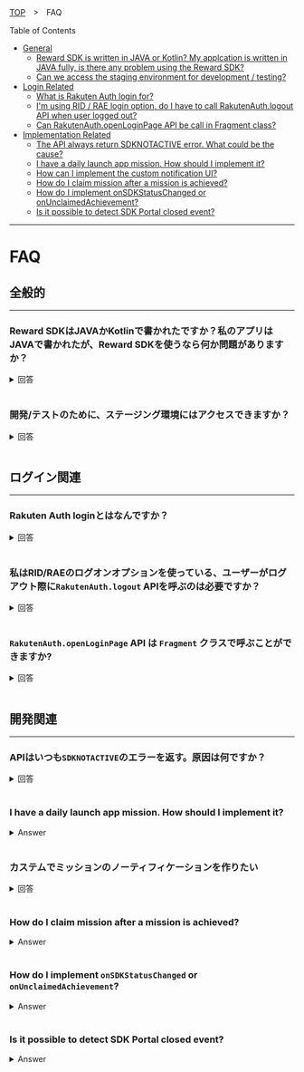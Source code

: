 [TOP](../../README.md#top)　>　FAQ

Table of Contents
* [General](#general)
    * [Reward SDK is written in JAVA or Kotlin? My applcation is written in JAVA fully, is there any problem using the Reward SDK?](#reward-sdk-is-written-in-java-or-kotlin-my-applcation-is-written-in-java-fully-is-there-any-problem-using-the-reward-sdk)
    * [Can we access the staging environment for development / testing?](#can-we-access-the-staging-environment-for-development--testing)
* [Login Related](#login-related)
    * [What is Rakuten Auth login for?](#what-is-rakuten-auth-login-for)
    * [I'm using RID / RAE login option, do I have to call RakutenAuth.logout API when user logged out?](#im-using-rid--rae-login-option-do-i-have-to-call-rakutenauthlogout-api-when-user-logged-out)
    * [Can RakutenAuth.openLoginPage API be call in Fragment class?](#can-rakutenauthopenloginpage-api-be-call-in-fragment-class)
* [Implementation Related](#implementation-related)
    * [The API always return SDKNOTACTIVE error. What could be the cause?](#the-api-always-return-sdknotactive-error-what-could-be-the-cause)
    * [I have a daily launch app mission. How should I implement it?](#i-have-a-daily-launch-app-mission-how-should-i-implement-it)
    * [How can I implement the custom notification UI?](#how-can-i-implement-the-custom-notification-ui)
    * [How do I claim mission after a mission is achieved?](#how-do-i-claim-mission-after-a-mission-is-achieved)
    * [How do I implement onSDKStatusChanged or onUnclaimedAchievement?](#how-do-i-implement-onsdkstatuschanged-or-onunclaimedachievement)
    * [Is it possible to detect SDK Portal closed event?](#is-it-possible-to-detect-sdk-portal-closed-event)

---
# FAQ

## 全般的 
---
### Reward SDKはJAVAかKotlinで書かれたですか？私のアプリはJAVAで書かれたが、Reward SDKを使うなら何か問題がありますか？
<details>
    <summary>回答</summary>
Reward SDKはKotlinで書かれた。

Reward SDKはJAVAでもサポートできますが、APIを呼ぶにはすこし違うところがあります。

詳しいことは[ここ](../java/README.md)に参考してください。

</details>

<br>

### 開発/テストのために、ステージング環境にはアクセスできますか？
<details>
    <summary>回答</summary>
現在、開発/テストのために、ステージング環境は提供しておりません。
開発モードかもしくはテスト用のアカウントをご利用ください。

</details>

<br>

## ログイン関連
---
### Rakuten Auth loginとはなんですか？
<details>
    <summary>回答</summary>
RakutenAuth login オプションは楽天のログインをアプリで持っていらっしゃらないアプリケーション向けに提供しております(楽天のアプリケーションでログイン関連のSDKをご利用の場合はこちらを使用しなくても良いです)。

</details>

<br>

### 私はRID/RAEのログオンオプションを使っている、ユーザーがログアウト際に`RakutenAuth.logout` APIを呼ぶのは必要ですか？
<details>
    <summary>回答</summary>
Reward SDKバージョン<strong>３.１.１</strong>以上を使っている場合、どんなログインオプションを使うでも`RakutenAuth.logout` APIを呼ぶのは必要です。 

```kotlin
RakutenAuth.logout(object : LogoutResultCallback {
    override fun logoutSuccess() {
        //ログアウト成功
    }

    override fun logoutFailed(e: RakutenRewardAPIError) {
        //ログアウト失敗
    }
})
```

</details>

<br>

### `RakutenAuth.openLoginPage` API は `Fragment` クラスで呼ぶことができますか?
<details>
    <summary>回答</summary>
はい、できます。FragmentクラスでFragmentのインスタンスを提供して、Fragmentクラスの<code>onActivityResult</code> がトリガーされます。

Sample implementation
```kotlin
class TestLoginFragment : Fragment() {
    companion object {
        private const val LOGIN_REQ_CODE = 533
    }
     
    private fun login() {
        // requireActivity()じゃなくて、Fragmentのインスタンスを提供して
        RakutenAuth.openLoginPage(this, LOGIN_REQ_CODE)
    }
 
    override fun onActivityResult(requestCode: Int, resultCode: Int, data: Intent?) {
        super.onActivityResult(requestCode, resultCode, data)
        if (requestCode == LOGIN_REQ_CODE) {
            if (resultCode == RESULT_OK) {
                RakutenAuth.handleActivityResult(data, object : LoginResultCallback {
                    override fun loginSuccess() {
                        // ログイン成功
                    }
 
                    override fun loginFailed(e: RakutenRewardAPIError) {
                        Toast.makeText(requireContext(), "Login Failed", Toast.LENGTH_SHORT).show()
                    }
                })
            } else {
                Toast.makeText(requireContext(), "Login Cancelled", Toast.LENGTH_SHORT).show()
            }
        }
    }
}
```

</details>

<br>

## 開発関連
---
### APIはいつも`SDKNOTACTIVE`のエラーを返す。原因は何ですか？
<details>
    <summary>回答</summary>

このエラーはReward SDKがまだアクティブにしてない意味です。

まずはApplicationクラスで初期化APIを呼ぶのかチェックして、提供したApp Codeが正しいか確認してください。
``` kotlin
RakutenReward.init(context, <AppCode>)
```

次はAPIを呼ぶのActivityクラスで[ここ](../basic/README.md#楽天リワードSDKポータル)のオプションを使うのかとチェックしてください。

もし以上のセットアップが正しくしたら、APIを呼ぶ前にSDKのステータスが<code>ONLINE</code>に変えるまでに待ってください。 
```kotlin
override fun onSDKStatusChanged(status: RakutenRewardSDKStatus) {
    if (status == RakutenRewardSDKStatus.ONLINE) {
        // SDKはもうアクティブになった、ここでAPIを呼ぶ
    }
}
```
</details>

<br>

### I have a daily launch app mission. How should I implement it?
<details>
    <summary>Answer</summary>

To log the mission's action code everytime user launch the app, you should wait the SDK status changed to <code>ONLINE</code> first. This is due to Reward SDK require some time to sync up data. 

The status changed will be triggered in the method below.
```kotlin
override fun onSDKStatusChanged(status: RakutenRewardSDKStatus) {
    if (status == RakutenRewardSDKStatus.ONLINE) {
        RakutenReward.logAction(<ActionCode>, {
            // log action success
        }) {
            // log action failed
        }
    }
}
```
</details>

<br>

### カステムでミッションのノーティフィケーションを作りたい
<details>
    <summary>回答</summary>
例えば、 Mission A は 3 回のアクションを必要とします。

```kotlin
RakutenReward.logAction(<ActionCode>, {
    // ログアクション成功
}) {
    // ログアクション失敗
}
```
logAction API が3回呼ばれると Mission A は達成します。そして、<code>RakutenRewardListener</code>の<code>onUnclaimedAchievement</code>がトリガーされます。

カスタムノーティフィケーションを表示する例
```kotlin
override fun onUnclaimedAchievement(achievement: MissionAchievementData) {
    if (achievement.custom // タイプを確認
        && RakutenRewardConfig.isUiEnabled() // ユーザのUI設定を確認
    ) {
        // UIを Main スレッドで表示する
    }
}
```

</details>

<br>

### How do I claim mission after a mission is achieved?
<details>
    <summary>Answer</summary>
Claim API is available in the <code>MissionAchievementData</code> object. 

```kotlin
achievement.claim({
    // claim success
}) {
    // claim failed
}
```

There are 2 ways to get <code>MissionAchievementData</code> object. 

First is when user achieved a CUSTOM notification type mission, <code>onUnclaimedAchievement</code> will be triggered.

```kotlin
override fun onUnclaimedAchievement(achievement: MissionAchievementData) {
    if (achievement.custom // check is notification type CUSTOM
        && RakutenRewardConfig.isUiEnabled() // check if user enable the UI setting
    ) {
        // Show custom UI in MAIN thread and call the following to claim mission
        achievement.claim({
            // claim success
        }) {
            // claim failed
        }
    }
}
```

Second is by calling get unclaim items API.

```kotlin
RakutenReward.getUnclaimedItems({ unclaimList ->
    unclaimList[0].claim({
        // claim success
    }) {
        // claim failed
    }
}) {
    // get unclaim items failed
}
```

</details>

<br>

### How do I implement `onSDKStatusChanged` or `onUnclaimedAchievement`?
<details>
    <summary>Answer</summary>
onSDKStatusChanged, onUnclaimAchievement are methods in RakutenRewardListener. Create a new object of RakutenRewardListener and provide your implementation for each methods.

```kotlin
val listener = object : RakutenRewardListener {
    override fun onUnclaimedAchievement(achievement: MissionAchievementData) {
        // user achieved a mission. This is mainly used for CUSTOM notification type.
    }
 
    override fun onUserUpdated(user: RakutenRewardUser) {
        // user data is updated
    }
 
    override fun onSDKStatusChanged(status: RakutenRewardSDKStatus) {
        // Reward SDK status changed
    }
 
    override fun onSDKClaimClosed(
        missionAchievementData: MissionAchievementData,
        status: RakutenRewardClaimStatus
    ) {
        // claim view is closed
    }
}
```
Then call the following APIs to add or remove the listener object. Remove listener API is required to prevent memory leak.

```kotlin
override fun onResume() {
    RakutenReward.addRakutenRewardListener(listener)
    super.onResume()
}
 
override fun onPause() {
    super.onPause()
    RakutenReward.removeRakutenRewardListener(listener)
}
```
> :grey_exclamation:  **If you are using `RakutenRewardBaseActivity` to start the SDK, the above are not needed as `RakutenRewardBaseActivity` class already handled it. You can simply override the method which you needed and provide you own implementation**

</details>

<br>

### Is it possible to detect SDK Portal closed event?
<details>
    <summary>Answer</summary>
Yes, it is possible to detect SDK portal closed event. Provide a unique request code to <code>openSDKPortal</code> API and <code>onActivityResult</code> will be triggered when SDK portal is closed.

Sample implementation

```kotlin
class SampleActivity : RakutenRewardBaseActivity() {
    companion object {
        private const val UNIQUE_REQ_CODE = 478
    }
 
    override fun onCreate(savedInstanceState: Bundle?) {
        super.onCreate(savedInstanceState)
        RakutenReward.openSDKPortal(UNIQUE_REQ_CODE)
    }
 
    override fun onActivityResult(requestCode: Int, resultCode: Int, data: Intent?) {
        if (requestCode == UNIQUE_REQ_CODE) {
            // handle SDK portal closed event
        } else {
            super.onActivityResult(requestCode, resultCode, data)
        }
    }
}
```
> :grey_exclamation:  **`RakutenReward.openSDKPortal()` API can be call in `Fragment` class as well, however `onActivityResult` will be triggered in Fragment class's parent activity instead**

</details>
